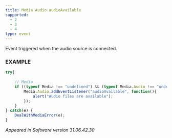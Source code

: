 ```yaml
---
title: Media.Audio.audioAvailable
supported:
  - 2
  - 3
  - 4
type: event
---
```

Event triggered when the audio source is connected.

### EXAMPLE

```javascript
try{
	
	// Media
	if ((typeof Media !== "undefined") && (typeof Media.Audio !== "undefined") && (typeof Media.Audio.addEventListener !== "undefined")) {
		Media.Audio.addEventListener("audioAvailable", function(){
			alert("Audio files are available");
		});
	}
} catch(e) {
	DealWithMediaError(e);
}
```

*Appeared in Software version 31.06.42.30*